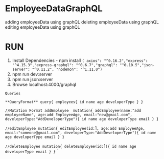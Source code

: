 # EmployeeDataGraphQL 
adding employeeData using graphQL 
deleting employeeData using graphQL 
editing employeeData using graphQL 

# RUN 
1. Install Dependencies - npm install 
 `( axios": "^0.16.2","express": "^4.15.3","express-graphql": "^0.6.7","graphql": "^0.10.5","json-server": "^0.11.2", "nodemon": "^1.11.0") `
2. npm run dev:server
3. npm run json:server
4. Browse localhost:4000/graphql

`Queries`

`**QueryFormat**
query{
  employees{
    id
    name
    age
    developerType
  }
}`

`//Mutation Format
addEmployee 
mutation{
  addEmployee(name:"add employeeName", age:add EmployeeAge, email:"new@gmail.com", developerType:"AddDeveloperType"){
    id
    name
    age
    developerType
    email
  }
}`

`//editEmployee
mutation{
  editEmployee(id:`1`, age:add EmployeeAge, email:"someone@gmail.com", developerType:"AddDeveloperType"){
    id
    name
    age
    developerType
    email
  }
}`

`//deleteEmployee
mutation{
  deleteEmployee(id:`1`){
    id
    name
    age
    developerType
    email
  }
}`
`

